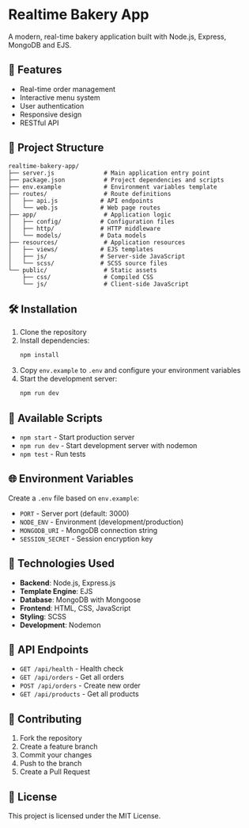 # Realtime Bakery App

A modern, real-time bakery application built with Node.js, Express, MongoDB and EJS.

## 🚀 Features

- Real-time order management
- Interactive menu system
- User authentication
- Responsive design
- RESTful API

## 📁 Project Structure

```
realtime-bakery-app/
├── server.js              # Main application entry point
├── package.json           # Project dependencies and scripts
├── env.example            # Environment variables template
├── routes/                # Route definitions
│   ├── api.js            # API endpoints
│   └── web.js            # Web page routes
├── app/                   # Application logic
│   ├── config/           # Configuration files
│   ├── http/             # HTTP middleware
│   └── models/           # Data models
├── resources/             # Application resources
│   ├── views/            # EJS templates
│   ├── js/               # Server-side JavaScript
│   └── scss/             # SCSS source files
└── public/                # Static assets
    ├── css/               # Compiled CSS
    └── js/                # Client-side JavaScript
```

## 🛠️ Installation

1. Clone the repository
2. Install dependencies:
   ```bash
   npm install
   ```
3. Copy `env.example` to `.env` and configure your environment variables
4. Start the development server:
   ```bash
   npm run dev
   ```

## 📝 Available Scripts

- `npm start` - Start production server
- `npm run dev` - Start development server with nodemon
- `npm test` - Run tests

## 🌐 Environment Variables

Create a `.env` file based on `env.example`:

- `PORT` - Server port (default: 3000)
- `NODE_ENV` - Environment (development/production)
- `MONGODB_URI` - MongoDB connection string
- `SESSION_SECRET` - Session encryption key

## 🔧 Technologies Used

- **Backend**: Node.js, Express.js
- **Template Engine**: EJS
- **Database**: MongoDB with Mongoose
- **Frontend**: HTML, CSS, JavaScript
- **Styling**: SCSS
- **Development**: Nodemon

## 📱 API Endpoints

- `GET /api/health` - Health check
- `GET /api/orders` - Get all orders
- `POST /api/orders` - Create new order
- `GET /api/products` - Get all products

## 🤝 Contributing

1. Fork the repository
2. Create a feature branch
3. Commit your changes
4. Push to the branch
5. Create a Pull Request

## 📄 License

This project is licensed under the MIT License.
